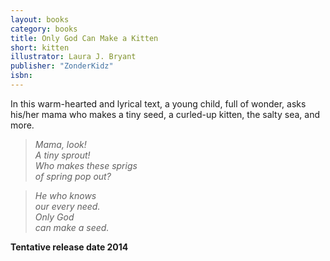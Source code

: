 ```yaml
---
layout: books
category: books
title: Only God Can Make a Kitten
short: kitten
illustrator: Laura J. Bryant
publisher: "ZonderKidz"
isbn:
---
```


In this warm-hearted and lyrical text, a young child, full of wonder, asks his/her mama who makes a tiny seed, a curled-up kitten, the salty sea, and more.

> _Mama, look!  
> A tiny sprout!  
> Who makes these sprigs  
> of spring pop out?_

> _He who knows  
> our every need.  
> Only God  
> can make a seed._

__Tentative release date 2014__
